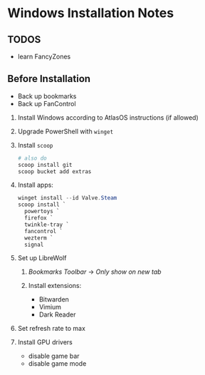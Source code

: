 # Windows Installation Notes

## TODOS

- learn FancyZones

## Before Installation

- Back up bookmarks
- Back up FanControl

1. Install Windows according to AtlasOS instructions (if allowed)

2. Upgrade PowerShell with `winget`

3. Install `scoop`

   ```powershell
   # also do
   scoop install git
   scoop bucket add extras
   ```

4. Install apps:

   ```powershell
   winget install --id Valve.Steam
   scoop install `
     powertoys `
     firefox `
     twinkle-tray `
     fancontrol `
     wezterm `
     signal
   ```

5. Set up LibreWolf

   1. _Bookmarks Toolbar_ -> _Only show on new tab_

   2. Install extensions:

      - Bitwarden
      - Vimium
      - Dark Reader

6. Set refresh rate to max

7. Install GPU drivers

   - disable game bar
   - disable game mode
